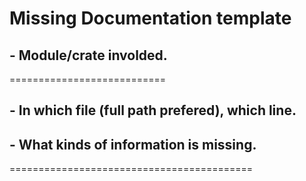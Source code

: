 # Missing Documentation template

## - Module/crate involded.
===========================
## - In which file (full path prefered), which line.

## - What kinds of information is missing.
==========================================
